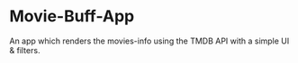 # Movie-Buff-App
An app which renders the movies-info using the TMDB API with a simple UI &amp; filters.
